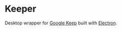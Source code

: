 # Keeper

Desktop wrapper for [Google Keep](http://keep.google.com) built with [Electron](http://electron.io).
